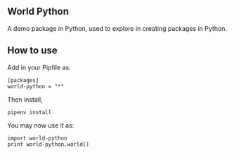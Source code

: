 ## World Python

A demo package in Python, used to explore in creating packages in
Python.

## How to use

Add in your Pipfile as:

```
[packages]
world-python = "*"
```

Then install,

```
pipenv install
```

You may now use it as:

```
import world-python
print world-python.world()
```
